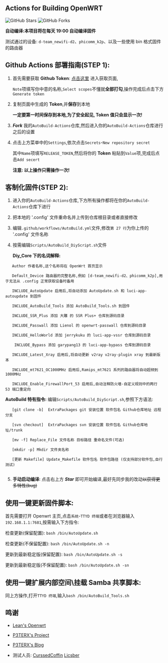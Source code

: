 ## Actions for Building OpenWRT

![GitHub Stars](https://img.shields.io/github/stars/Hyy2001X/AutoBuild-Actions.svg?style=flat-square&label=Stars&logo=github)
![GitHub Forks](https://img.shields.io/github/forks/Hyy2001X/AutoBuild-Actions.svg?style=flat-square&label=Forks&logo=github)

**自动编译:本项目将在每天 19:00 自动编译固件**

测试通过的设备: `d-team_newifi-d2`、`phicomm_k2p`、以及一些使用 bin 格式固件的路由器

## Github Actions 部署指南(STEP 1):

1. 首先需要获取 **Github Token**: [点击这里](https://github.com/settings/tokens/new) 进入获取页面,

   `Note`项填写你中意的名称,`Select scopes`不懂就**全部打勾**,操作完成后点击下方`Generate token`

2. 复制页面中生成的 **Token**,并**保存**到本地

   **一定要第一时间保存到本地,为了安全起见, Token 值只会显示一次!**

3. ***Fork*** 我的`AutoBuild-Actions`仓库,然后进入你的`AutoBuild-Actions`仓库进行之后的设置

4. 点击上方菜单中的`Settings`,依次点击`Secrets`-`New repository secret`

   其中`Name`项填写`RELEASE_TOKEN`,然后将你的 **Token** 粘贴到`Value`项,完成后点击`Add secert`

   **注意: 以上操作只需操作一次!**

## 客制化固件(STEP 2):

1. 进入你的`AutoBuild-Actions`仓库,下方所有操作都将在你的`AutoBuild-Actions`仓库下进行

2. 把本地的 '.config' 文件重命名并上传到仓库根目录或者直接修改

3. 编辑`.github/workflows/AutoBuild.yml`文件,修改`第 27 行`为你上传的 '.config' 文件名称

4. 按需编辑`Scripts/AutoBuild_DiyScript.sh`文件

   **Diy_Core 下的名词解释:**
```
   Author 作者名称,这个名称将在 OpenWrt 首页显示
   
   Default_Device 路由器的完整名称,例如 [d-team_newifi-d2、phicomm_k2p],用于无法从 .config 正常获取设备时备用
   
   INCLUDE_AutoUpdate 启用后,将自动添加 AutoUpdate.sh 和 luci-app-autoupdate 到固件
   
   INCLUDE_AutoBuild_Tools 添加 AutoBuild_Tools.sh 到固件
   
   INCLUDE_SSR_Plus 添加 大雕 的 SSR Plus+ 仓库到源码目录
   
   INCLUDE_Passwall 添加 Lienol 的 openwrt-passwall 仓库到源码目录
   
   INCLUDE_HelloWorld 添加 jerrykuku 的 luci-app-vssr 仓库到源码目录
   
	INCLUDE_Bypass 添加 garypang13 的 luci-app-bypass 仓库到源码目录
   
   INCLUDE_Latest_Xray 启用后,将自动更新 v2ray v2ray-plugin xray 到最新版本
   
   INCLUDE_mt7621_OC1000MHz 启用后,Ramips_mt7621 系列的路由器将自动超频到 1000MHz
   
   INCLUDE_Enable_FirewallPort_53 启用后,自动注释防火墙-自定义规则中的两行 53 端口重定向

```
   **AutoBuild 特有指令:** 编辑`Scripts/AutoBuild_DiyScript.sh`,参照下方语法:
```
   [git clone -b]  ExtraPackages git 安装位置 软件包名 Github仓库地址 远程分支
    
   [svn checkout]  ExtraPackages svn 安装位置 软件包名 Github仓库地址/trunk
   
   [mv -f] Replace_File 文件名称 目标路径 重命名文件(可选)
   
   [mkdir -p] Mkdir 文件夹名称
   
   [更新 Makefile] Update_Makefile 软件包名 软件包路径 (仅支持部分软件包,自行测试)
   
```
5. **手动启动编译**: 点击右上方 ***Star*** 即可开始编译,最好先同步我的改动~~以获得更多特性(bug)~~

## 使用一键更新固件脚本:

   首先需要打开 Openwrt 主页,点击`系统`-`TTYD 终端`或者在浏览器输入`192.168.1.1:7681`,按需输入下方指令:
   
   检查更新(保留配置): `bash /bin/AutoUpdate.sh`

   检查更新(不保留配置): `bash /bin/AutoUpdate.sh -n`
   
   更新到最新稳定版(保留配置): `bash /bin/AutoUpdate.sh -s`
   
   更新到最新稳定版(不保留配置): `bash /bin/AutoUpdate.sh -sn`
   
## 使用一键扩展内部空间\挂载 Samba 共享脚本:

   同上方操作,打开`TTYD 终端`,输入`bash /bin/AutoBuild_Tools.sh`
   
## 鸣谢

   - [Lean's Openwrt](https://github.com/coolsnowwolf/lede)

   - [P3TERX's Project](https://github.com/P3TERX/Actions-OpenWrt)
   
   - [P3TERX's Blog](https://p3terx.com/archives/build-openwrt-with-github-actions.html)
   
   - 测试人员: [CurssedCoffin](https://github.com/CurssedCoffin) [Licsber](https://github.com/Licsber)
